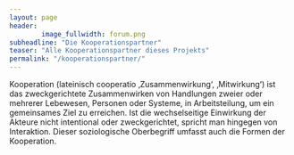 ```yaml
---
layout: page
header:
        image_fullwidth: forum.png
subheadline: "Die Kooperationspartner"
teaser: "Alle Kooperationspartner dieses Projekts"
permalink: "/kooperationspartner/"
---
```

Kooperation (lateinisch cooperatio ‚Zusammenwirkung‘, ‚Mitwirkung‘) ist das zweckgerichtete Zusammenwirken von Handlungen zweier oder mehrerer Lebewesen, Personen oder Systeme, in Arbeitsteilung, um ein gemeinsames Ziel zu erreichen. Ist die wechselseitige Einwirkung der Akteure nicht intentional oder zweckgerichtet, spricht man hingegen von Interaktion. Dieser soziologische Oberbegriff umfasst auch die Formen der Kooperation.

